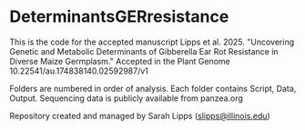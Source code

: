 # DeterminantsGERresistance
This is the code for the accepted manuscript Lipps et al. 2025. "Uncovering Genetic and Metabolic Determinants of Gibberella Ear Rot Resistance in Diverse Maize Germplasm." Accepted in the Plant Genome 10.22541/au.174838140.02592987/v1

Folders are numbered in order of analysis.
Each folder contains Script, Data, Output. Sequencing data is publicly available from panzea.org

Repository created and managed by Sarah Lipps (slipps@illinois.edu)

